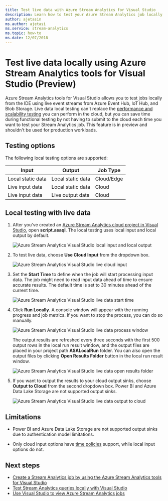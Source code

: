 ```yaml
---
title: Test live data with Azure Stream Analytics for Visual Studio
description: Learn how to test your Azure Stream Analytics job locally using live streaming data.
author: ajetasin
ms.author: ajetasi
ms.service: stream-analytics
ms.topic: how-to
ms.date: 12/07/2018
---
```


# Test live data locally using Azure Stream Analytics tools for Visual Studio (Preview)

Azure Stream Analytics tools for Visual Studio allows you to test jobs locally from the IDE using live event streams from Azure Event Hub, IoT Hub, and Blob Storage. Live data local testing can't replace the [performance and scalability testing](stream-analytics-streaming-unit-consumption.md) you can perform in the cloud, but you can save time during functional testing by not having to submit to the cloud each time you want to test your Stream Analytics job. This feature is in preview and shouldn't be used for production workloads.

## Testing options

The following local testing options are supported:

|**Input**  |**Output**  |**Job Type**  |
|---------|---------|---------|
|Local static data   |  Local static data   |   Cloud/Edge |
|Live input data   |  Local static data   |   Cloud |
|Live input data   |  Live output data   |   Cloud |

## Local testing with live data

1. After you've created an [Azure Stream Analytics cloud project in Visual Studio](stream-analytics-quick-create-vs.md), open **script.asaql**. The local testing uses local input and local output by default.

   ![Azure Stream Analytics Visual Studio local input and local output](./media/stream-analytics-live-data-local-testing/stream-analytics-local-testing-local-input-output.png)

2. To test live data, choose **Use Cloud Input** from the dropdown box.

   ![Azure Stream Analytics Visual Studio live cloud input](./media/stream-analytics-live-data-local-testing/stream-analytics-local-testing-cloud-input.png)

3. Set the **Start Time** to define when the job will start processing input data. The job might need to read input data ahead of time to ensure accurate results. The default time is set to 30 minutes ahead of the current time.

   ![Azure Stream Analytics Visual Studio live data start time](./media/stream-analytics-live-data-local-testing/stream-analytics-local-testing-cloud-input-start-time.png)

4. Click **Run Locally**. A console window will appear with the running progress and job metrics. If you want to stop the process, you can do so manually. 

   ![Azure Stream Analytics Visual Studio live data process window](./media/stream-analytics-live-data-local-testing/stream-analytics-local-testing-cloud-input-process-window.png)

   The output results are refreshed every three seconds with the first 500 output rows in the local run result window, and the output files are placed in your project path **ASALocalRun** folder. You can also open the output files by clicking **Open Results Folder** button in the local run result window.

   ![Azure Stream Analytics Visual Studio live data open results folder](./media/stream-analytics-live-data-local-testing/stream-analytics-local-testing-cloud-input-open-results-folder.png)

5. If you want to output the results to your cloud output sinks, choose **Output to Cloud** from the second dropdown box. Power BI and Azure Data Lake Storage are not supported output sinks.

   ![Azure Stream Analytics Visual Studio live data output to cloud](./media/stream-analytics-live-data-local-testing/stream-analytics-local-testing-cloud-output.png)
 
## Limitations

* Power BI and Azure Data Lake Storage are not supported output sinks due to authentication model limitations.

* Only cloud input options have [time policies](./stream-analytics-time-handling.md) support, while local input options do not.

## Next steps

* [Create a Stream Analytics job by using the Azure Stream Analytics tools for Visual Studio](stream-analytics-quick-create-vs.md)
* [Test Stream Analytics queries locally with Visual Studio](stream-analytics-vs-tools-local-run.md)
* [Use Visual Studio to view Azure Stream Analytics jobs](stream-analytics-vs-tools.md)
